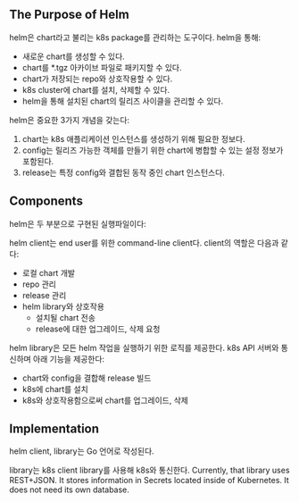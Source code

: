 ## The Purpose of Helm
helm은 chart라고 불리는 k8s package를 관리하는 도구이다. helm을 통해:

- 새로운 chart를 생성할 수 있다.
- chart를 *.tgz 아카이브 파일로 패키지할 수 있다.
- chart가 저장되는 repo와 상호작용할 수 있다.
- k8s cluster에 chart를 설치, 삭제할 수 있다.
- helm을 통해 설치된 chart의 릴리즈 사이클을 관리할 수 있다.

helm은 중요한 3가지 개념을 갖는다:

1. chart는 k8s 애플리케이션 인스턴스를 생성하기 위해 필요한 정보다.
2. config는 릴리즈 가능한 객체를 만들기 위한 chart에 병합할 수 있는 설정 정보가 포함된다.
3. release는 특정 config와 결합된 동작 중인 chart 인스턴스다.

## Components
helm은 두 부분으로 구현된 실행파일이다:

helm client는 end user를 위한 command-line client다. client의 역할은 다음과 같다:

- 로컬 chart 개발
- repo 관리
- release 관리
- helm library와 상호작용
   - 설치될 chart 전송
   - release에 대한 업그레이드, 삭제 요청

helm library은 모든 helm 작업을 실행하기 위한 로직를 제공한다. k8s API 서버와 통신하며 아래 기능을 제공한다:

- chart와 config을 결합해 release 빌드
- k8s에 chart를 설치
- k8s와 상호작용함으로써 chart를 업그레이드, 삭제

## Implementation
helm client, library는 Go 언어로 작성된다.

library는 k8s client library를 사용해 k8s와 통신한다. Currently, that library uses REST+JSON. It stores information in Secrets located inside of Kubernetes. It does not need its own database.